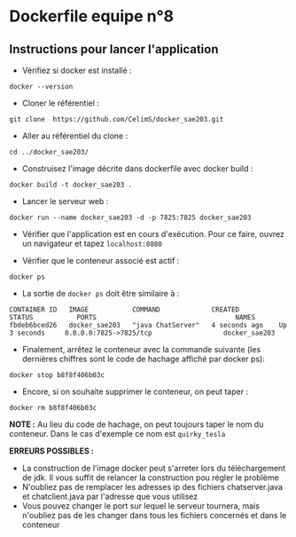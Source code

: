 # Dockerfile equipe n°8

## Instructions pour lancer l'application

- Vérifiez si docker est installé :
```shell
docker --version
```

- Cloner le référentiel :
```shell
git clone  https://github.com/CelimS/docker_sae203.git
```

- Aller au référentiel du clone :
```shell
cd ../docker_sae203/
```

- Construisez l'image décrite dans dockerfile avec docker build : 
```shell
docker build -t docker_sae203 .
```

- Lancer le serveur web :
```shell
docker run --name docker_sae203 -d -p 7825:7825 docker_sae203
```

- Vérifier que l'application est en cours d'exécution. Pour ce faire, ouvrez un navigateur et tapez ```localhost:8080```

- Vérifier que le conteneur associé est actif :
```shell
docker ps
```

- La sortie de ```docker ps``` doit être similaire à :
```shell
CONTAINER ID   IMAGE           COMMAND             CREATED          STATUS           PORTS                                   NAMES
fbdeb6bced26   docker_sae203   "java ChatServer"   4 seconds ago    Up 3 seconds     0.0.0.0:7825->7825/tcp                  docker_sae203
```

- Finalement, arrêtez le conteneur avec la commande suivante (les dernières chiffres sont le code de hachage affiché par docker ps):
```shell
docker stop b8f8f406b03c
```

- Encore, si on souhaite supprimer le conteneur, on peut taper :
```shell
docker rm b8f8f406b03c
```

**NOTE :** Au lieu du code de hachage, on peut toujours taper le nom du conteneur. Dans le cas d'exemple ce nom est ```quirky_tesla```

**ERREURS POSSIBLES :**
- La construction de l'image docker peut s'arreter lors du téléchargement de jdk. Il vous suffit de relancer la construction pou régler le problème
- N'oubliez pas de remplacer les adresses ip des fichiers chatserver.java et chatclient.java par l'adresse que vous utilisez
- Vous pouvez changer le port sur lequel le serveur tournera, mais n'oubliez pas de les changer dans tous les fichiers concernés et dans le conteneur

